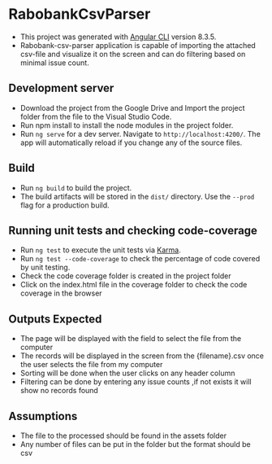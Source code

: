 # RabobankCsvParser

* This project was generated with [Angular CLI](https://github.com/angular/angular-cli) version 8.3.5.
* Rabobank-csv-parser application is capable of importing the attached csv-file and visualize it on the screen and can do filtering based on minimal issue count.

## Development server

* Download the project from the Google Drive and Import the project folder from the file to the Visual   Studio Code.
* Run npm install to install the node modules in the project folder.
* Run `ng serve` for a dev server. Navigate to `http://localhost:4200/`. The app will automatically      reload if you change any of the source files.

## Build

* Run `ng build` to build the project. 
* The build artifacts will be stored in the `dist/` directory. Use the `--prod` flag for a production build.

## Running unit tests and checking code-coverage

* Run `ng test` to execute the unit tests via [Karma](https://karma-runner.github.io).
* Run `ng test --code-coverage` to check the percentage of code covered by unit testing.
* Check the code coverage folder is created in the project folder
* Click on the index.html file in the coverage folder to check the code coverage in the browser

## Outputs Expected

* The page will be displayed with the field to select the file from the computer
* The records will be displayed in the screen from the {filename}.csv once the user selects the file     from my computer
* Sorting will be done when the user clicks on any header column
* Filtering can be done by entering any issue counts ,if not exists it will show no records found

## Assumptions

* The file to the processed should be found in the assets folder
* Any number of files can be put in the folder but the format should be csv



